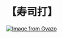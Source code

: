 # 【寿司打】 #

[![Image from Gyazo](https://i.gyazo.com/7622bbc1969458614d736eb865a4ff88.jpg)](https://gyazo.com/7622bbc1969458614d736eb865a4ff88)
